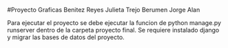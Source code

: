 #Proyecto Graficas
Benitez Reyes Julieta
Trejo Berumen Jorge Alan 

Para ejecutar el proyecto se debe ejecutar la funcion de python manage.py runserver dentro de la carpeta proyecto final. Se requiere instalado django y migrar las bases de datos del proyecto. 
